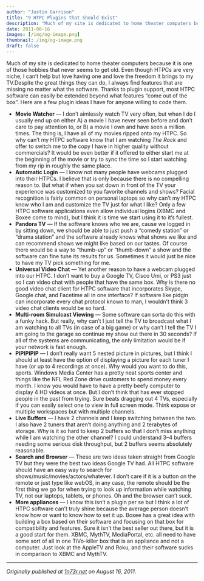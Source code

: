 ```yaml
---
author: "Justin Garrison"
title: "9 HTPC Plugins that Should Exist"
description: "Much of my site is dedicated to home theater computers because it is one of those hobbies that"
date: 2011-08-16
images: [/img/og-image.png]
thumbnail: /img/og-image.png
draft: false
---
```


Much of my site is dedicated to home theater computers because it is one of those hobbies that never seems to get old. Even though HTPCs are very niche, I can’t help but love having one and love the freedom it brings to my TV.Despite the great things they can do, I always find features that are missing no matter what the software. Thanks to plugin support, most HTPC software can easily be extended beyond what features “come out of the box”. Here are a few plugin ideas I have for anyone willing to code them.

- **Movie Watcher** — I don’t aimlessly watch TV very often, but when I do I usually end up on either A) a movie I have never seen before and don’t care to pay attention to, or B) a movie I own and have seen a million times. The thing is, I have all of my movies ripped onto my HTPC. So why can’t my HTPC software know that I am watching *The Rock* and offer to switch me to the copy I have in higher quality without commercials? It would be even better if it offered to either start me at the beginning of the movie or try to sync the time so I start watching from my rip in roughly the same place.
- **Automatic Login** — I know not many people have webcams plugged into their HTPCs. I believe that is only because there is no compelling reason to. But what if when you sat down in front of the TV your experience was customized to you favorite channels and shows? Facial recognition is fairly common on personal laptops so why can’t my HTPC know who I am and customize the TV just for what I like? Only a few HTPC software applications even allow individual logins (XBMC and Boxee come to mind), but I think it is time we start using it to it’s fullest.
- **Pandora TV** — If the software knows who we are, cause we logged in by sitting down, we should be able to just push a “comedy station” or “drama station” and the software already knows what shows we like and can recommend shows we might like based on our tastes. Of course there would be a way to “thumb-up” or “thumb-down” a show and the software can fine tune its results for us. Sometimes it would just be nice to have my TV pick something for me.
- **Universal Video Chat** — Yet another reason to have a webcam plugged into our HTPC. I don’t want to buy a Google TV, Cisco Umi, or PS3 just so I can video chat with people that have the same box. Why is there no good video chat client for HTPC software that incorporates Skype, Google chat, and Facetime all in one interface? If software like pidgin can incorporate every chat protocol known to man, I wouldn’t think 3 video chat clients would be so hard.
- **Multi-room Simulcast Viewing** — Some software can sorta do this with a funky hack. But really, why can’t I just tell the TV to broadcast what I am watching to all TVs (in case of a big game) or why can’t I tell the TV I am going to the garage so continue my show out there in 30 seconds? If all of the systems are communicating, the only limitation would be if your network is fast enough.
- **PIPIPIPIP** — I don’t really want 5 nested picture in pictures, but I think I should at least have the option of displaying a picture for each tuner I have (or up to 4 recordings at once). Why would you want to do this, sports. Windows Media Center has a pretty neat sports center and things like the NFL Red Zone drive customers to spend money every month. I know you would have to have a pretty beefy computer to display 4 HD videos at once. But I don’t think that has ever stopped people in the past from trying. Sure beats dragging out 4 TVs, especially if you can easily select one to view in full screen mode. Think expose or multiple workspaces but with multiple channels.
- **Live Buffers** — I have 2 channels and I keep switching between the two. I also have 2 tuners that aren’t doing anything and 2 terabytes of storage. Why is it so hard to keep 2 buffers so that I don’t miss anything while I am watching the other channel? I could understand 3–4 buffers needing some serious disk throughput, but 2 buffers seems absolutely reasonable.
- **Search and Browser** — These are two ideas taken straight from Google TV but they were the best two ideas Google TV had. All HTPC software should have an easy way to search for shows/music/movies/actors/whatever. I don’t care if it is a button on the remote or just type like webOS, in any case, the remote should be the first thing we go for when trying to look up information while watching TV, not our laptops, tablets, or phones. Oh and the browser can’t suck.
- **More appliances** — I know this isn’t a plugin per se but I think a lot of HTPC software can’t truly shine because the average person doesn’t know how or want to know how to set it up. Boxee has a great idea with building a box based on their software and focusing on that box for compatibility and features. Sure it isn’t the best seller out there, but it is a good start for them. XBMC, MythTV, MediaPortal, etc. all need to have some sort of all in one TiVo-killer box that is an appliance and not a computer. Just look at the AppleTV and Roku, and their software sucks in comparison to XBMC and MythTV.

---

_Originally published at [1n73r.net](http://1n73r.net/2011/08/16/9-htpc-plugins-that-should-exist/) on August 16, 2011._
